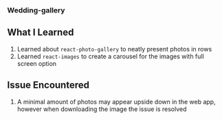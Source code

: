 ### Wedding-gallery

## What I Learned

1. Learned about `react-photo-gallery` to neatly present photos in rows
2. Learned `react-images` to create a carousel for the images with full screen option

## Issue Encountered

1. A minimal amount of photos may appear upside down in the web app, however when downloading the image the issue is resolved
